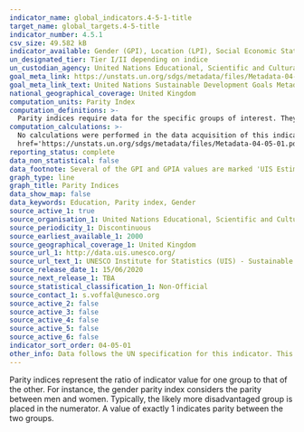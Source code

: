 ```yaml
---
indicator_name: global_indicators.4-5-1-title
target_name: global_targets.4-5-title
indicator_number: 4.5.1
csv_size: 49.582 kB
indicator_available: Gender (GPI), Location (LPI), Social Economic Status (SES), Immigration and Language and  Parity indices for educational indicators
un_designated_tier: Tier I/II depending on indice
un_custodian_agency: United Nations Educational, Scientific and Cultural Organization (UNESCO)
goal_meta_link: https://unstats.un.org/sdgs/metadata/files/Metadata-04-05-01.pdf
goal_meta_link_text: United Nations Sustainable Development Goals Metadata (PDF 202 KB)
national_geographical_coverage: United Kingdom
computation_units: Parity Index
computation_definitions: >-
  Parity indices require data for the specific groups of interest. They represent the ratio of the indicator value for one group to that of the other. Typically, the likely more disadvantaged group is placed in the numerator. A value of exactly 1 indicates parity between the two groups.
computation_calculations: >-
  No calculations were performed in the data acquisition of this indicator as appropriate data was readily available in the final format specified by this indicator. For detail on calculations made prior to acquisition see the <a
  href='https://unstats.un.org/sdgs/metadata/files/Metadata-04-05-01.pdf'>Global Metadata.</a>
reporting_status: complete
data_non_statistical: false
data_footnote: Several of the GPI and GPIA values are marked 'UIS Estimation' on the source data. Low GPIA values do not represent a property of the GPIA calculation, but are due to low values of the male/female rates. UIS will review these cases in the future.
graph_type: line
graph_title: Parity Indices
data_show_map: false
data_keywords: Education, Parity index, Gender
source_active_1: true
source_organisation_1: United Nations Educational, Scientific and Cultural Organization Institute for Statistics (UNESCO-UIS)
source_periodicity_1: Discontinuous
source_earliest_available_1: 2000
source_geographical_coverage_1: United Kingdom
source_url_1: http://data.uis.unesco.org/
source_url_text_1: UNESCO Institute for Statistics (UIS) - Sustainable Development Goal 4
source_release_date_1: 15/06/2020
source_next_release_1: TBA
source_statistical_classification_1: Non-Official
source_contact_1: s.voffal@unesco.org
source_active_2: false
source_active_3: false
source_active_4: false
source_active_5: false
source_active_6: false
indicator_sort_order: 04-05-01
other_info: Data follows the UN specification for this indicator. This indicator has been identified in collaboration with topic experts.
---
```

Parity indices represent the ratio of indicator value for one group to that of the other. For instance, the gender parity index considers the parity between men and women. Typically, the likely more disadvantaged group is placed in the numerator. A value of exactly 1 indicates parity between the two groups.